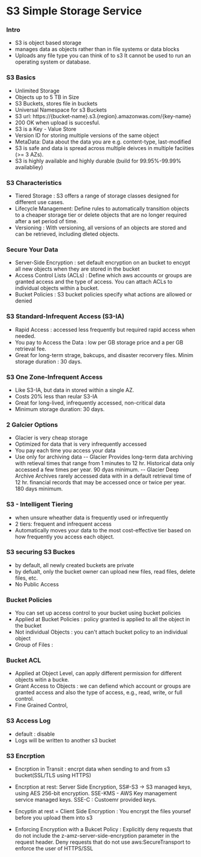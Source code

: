 # S3 Simple Storage Service

### Intro
* S3 is object based storage
* manages data as objects rather than in file systems or data blocks
* Uploads any file type you can think of to s3
It cannot be used to run an operating system or database.

### S3 Basics
* Unlimited Storage
* Objects up to 5 TB in Size
* S3 Buckets, stores file in buckets 
* Universal Namespace for s3 Buckets
* S3 url: https://{bucket-name}.s3.{region}.amazonwas.com/{key-name}
* 200 OK when upload is succesful.
* S3 is a Key - Value Store
* Version ID for storing multiple versions of the same object
* MetaData: Data about the data you are e.g. content-type, last-modified
* S3 is safe and data is spread across multiple deivces in multiple faciities (>= 3 AZs).
* S3 is highly available and highly durable (build for 99.95%-99.99% availabliey)

### S3 Characteristics
* Tiered Storage : S3 offers a range of storage classes designed for different use cases.
* Lifecycle Management: Define rules to automatically transition objects to a cheaper storage tier or delete objects that are no longer required after a set period of time.
* Versioning : With versioning, all versions of an objects are stored and can be retrieved, including dleted objects.

### Secure Your Data
* Server-Side Encryption : set default encryption on an bucket to encypt all new objects when they are stored in the bucket
* Access Control Lists (ACLs) : Define which aws accounts or groups are granted access and the type of access. You can attach ACLs to individual objects within a bucket.
* Bucket Policies : S3 bucket policies specify what actions are allowed or denied 


### S3 Standard-Infrequent Access (S3-IA)
* Rapid Access : accessed less frequently but required rapid access when needed.
* You pay to Access the Data : low per GB storage price and a per GB retrieval fee.
* Great for long-term strage, bakcups, and disaster recorvery files. Minim storage duration : 30 days.

### S3 One Zone-Infrequent Access 
* Like S3-IA, but data in stored within a single AZ.
* Costs 20% less than reular S3-IA
* Great for long-lived, infrequently accessed, non-critical data
* Minimum storage duration: 30 days.

### 2 Galcier Options
* Glacier is very cheap storage
* Optimized for data that is very infrequently accessed
* You pay each time you access your data
* Use only for archiving data
-- Glacier
Provides long-term data archiving with retieval times that range from 1 minutes to 12 hr. Historical data only accessed a few times per year. 90 dyas minimum.
-- Glacier Deep Archive
Archives rarely accessed data with in a default retrieval time of 12 hr. financial records that may be accessed once or twice per year. 180 days minimum. 

### S3 - Intelligent Tiering
* when unsure wheather data is frequently used or infrequently
* 2 tiers: frequent and infrequent access
* Automatically moves your data to the most cost-effective tier based on how frequently you access each object.

### S3 securing S3 Buckes
* by default, all newly created buckets are private
* by defualt, only the bucket owner can upload new files, read files, delete files, etc.
* No Public Access

### Bucket Policies 
* You can set up access control to your bucket using bucket policies
* Applied at Bucket Policies : policy granted is applied to all the object in the bucket
* Not individual Objects : you can't attach bucket policy to an individual object
* Group of Files : 

### Bucket ACL
* Applied at Object Level, can apply different permission for different objects witin a bucke.
* Grant Access to Objects : we can defiend which account or groups are granted access and also the type of access, e.g., read, write, or full control.
* Fine Grained Control, 

### S3 Access Log
* default : disable
* Logs will be written to another s3 bucket

### S3 Encrption
* Encrption in Transit : encrpt data when sending to and from s3 bucket(SSL/TLS using HTTPS)
* Encrption at rest: Server Side Encryption, SS#-S3 -> S3 managed keys, using AES 256-bit encryption.
SSE-KMS - AWS Key management service managed keys. 
SSE-C : Custoemr provided keys.

* Encyptin at rest = Client Side Encryption :  You encrypt the files yoursef before you upload them into s3

* Enforcing Encryption with a Bukcet Policy : Explicitly deny requests that do not include the z-amz-server-side-encryption parameter in the request header. Deny requests that do not use aws:SecureTransport to enforce the user of HTTPS/SSL

